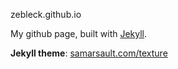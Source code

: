 zebleck.github.io

My github page, built with [Jekyll](https://jekyllrb.com/).

**Jekyll theme**: [samarsault.com/texture](https://github.com/pages-themes/minimal)
